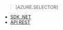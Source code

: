 ﻿> [AZURE.SELECTOR]
- [SDK .NET](/pt-br/documentation/articles/media-services-dotnet-connect_programmatically/)
- [API REST](/pt-br/documentation/articles/media-services-rest-connect_programmatically/)

<!--HONumber=45--> 
